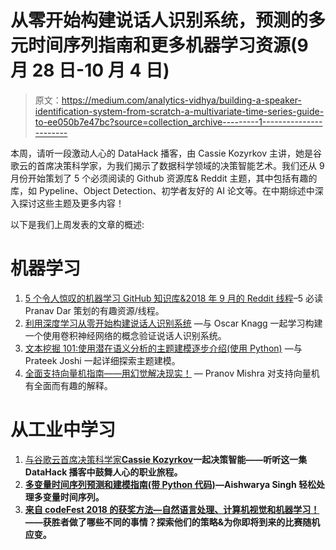 # 从零开始构建说话人识别系统，预测的多元时间序列指南和更多机器学习资源(9 月 28 日-10 月 4 日)

> 原文：<https://medium.com/analytics-vidhya/building-a-speaker-identification-system-from-scratch-a-multivariate-time-series-guide-to-ee050b7e47bc?source=collection_archive---------1----------------------->

本周，请听一段激动人心的 DataHack 播客，由 Cassie Kozyrkov 主讲，她是谷歌云的首席决策科学家，为我们揭示了数据科学领域的决策智能艺术。我们还从 9 月份开始策划了 5 个必须阅读的 Github 资源库& Reddit 主题，其中包括有趣的库，如 Pypeline、Object Detection、初学者友好的 AI 论文等。在中期综述中深入探讨这些主题及更多内容！

以下是我们上周发表的文章的概述:

# 机器学习

1.  [5 个令人惊叹的机器学习 GitHub 知识库&2018 年 9 月的 Reddit 线程](/analytics-vidhya/5-amazing-machine-learning-github-repositories-reddit-threads-from-september-2018-f5e50092a253)–5 必读 Pranav Dar 策划的有趣资源/线程。
2.  [利用深度学习从零开始构建说话人识别系统](/analytics-vidhya/building-a-speaker-identification-system-from-scratch-with-deep-learning-f4c4aa558a56) —与 Oscar Knagg 一起学习构建一个使用卷积神经网络的概念验证说话人识别系统。
3.  [文本挖掘 101:使用潜在语义分析的主题建模逐步介绍(使用 Python)](/analytics-vidhya/text-mining-101-a-stepwise-introduction-to-topic-modeling-using-latent-semantic-analysis-using-add9c905efd9) —与 Prateek Joshi 一起详细探索主题建模。
4.  [全面支持向量机指南——用幻觉解决现实！](/analytics-vidhya/comprehensive-support-vector-machines-guide-using-illusion-to-solve-reality-ad3136d8f877) — Pranov Mishra 对支持向量机有全面而有趣的解释。

# 从工业中学习

1.  [与谷歌云首席决策科学家**Cassie Kozyrkov**](/analytics-vidhya/decision-intelligence-with-google-clouds-chief-decision-scientist-cassie-kozyrkov-9a1484743b34)**一起决策智能——听听这一集 DataHack 播客中鼓舞人心的职业旅程。**
2.  **[多变量时间序列预测和建模指南(带 Python 代码)](/analytics-vidhya/a-multivariate-time-series-guide-to-forecasting-and-modeling-with-python-codes-8733b5fd1a56)—Aishwarya Singh 轻松处理多变量时间序列。**
3.  **[来自 codeFest 2018 的获奖方法—自然语言处理、计算机视觉和机器学习！](/analytics-vidhya/the-winning-approaches-from-codefest-2018-nlp-computer-vision-and-machine-learning-666266a61593)——获胜者做了哪些不同的事情？探索他们的策略&为你即将到来的比赛随机应变。**
